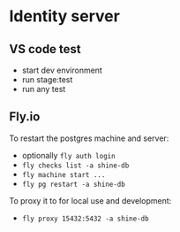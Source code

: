 # Identity server

## VS code test

- start dev environment
- run stage:test
- run any test 


## Fly.io

To restart the postgres machine and server:
-  optionally `fly auth login`
-  `fly checks list -a shine-db`
-  `fly machine start ...`
-  `fly pg restart -a shine-db`

To proxy it to for local use and development:
- `fly proxy 15432:5432 -a shine-db`
